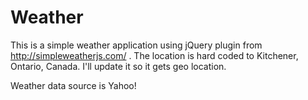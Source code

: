 # Weather

This is a simple weather application using jQuery plugin from http://simpleweatherjs.com/ . The location is hard coded to Kitchener, Ontario, Canada. I'll update it so it gets geo location.

Weather data source is Yahoo!


